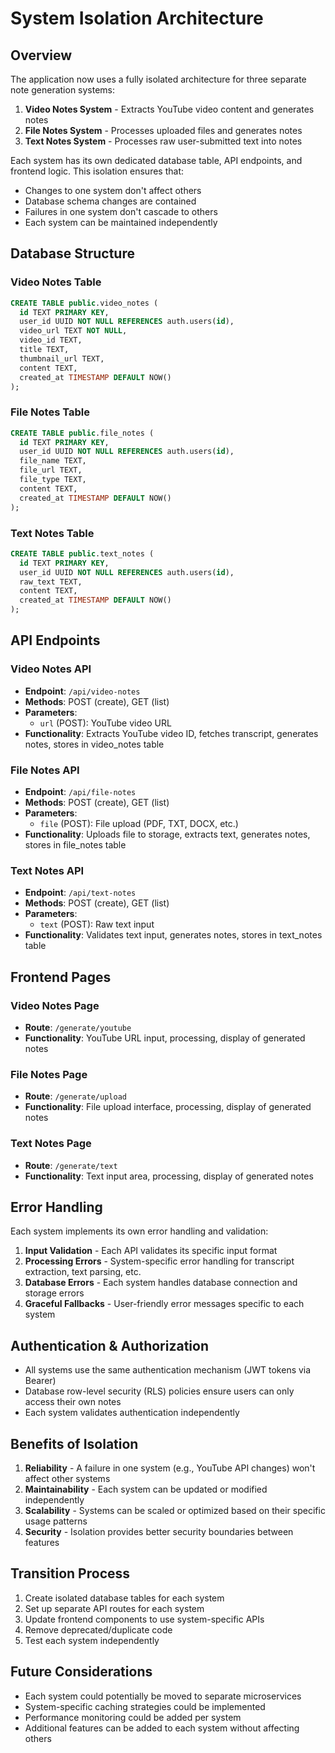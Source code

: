 # System Isolation Architecture

## Overview

The application now uses a fully isolated architecture for three separate note generation systems:

1. **Video Notes System** - Extracts YouTube video content and generates notes
2. **File Notes System** - Processes uploaded files and generates notes
3. **Text Notes System** - Processes raw user-submitted text into notes

Each system has its own dedicated database table, API endpoints, and frontend logic. This isolation ensures that:

- Changes to one system don't affect others
- Database schema changes are contained
- Failures in one system don't cascade to others
- Each system can be maintained independently

## Database Structure

### Video Notes Table

```sql
CREATE TABLE public.video_notes (
  id TEXT PRIMARY KEY,
  user_id UUID NOT NULL REFERENCES auth.users(id),
  video_url TEXT NOT NULL,
  video_id TEXT,
  title TEXT,
  thumbnail_url TEXT,
  content TEXT,
  created_at TIMESTAMP DEFAULT NOW()
);
```

### File Notes Table

```sql
CREATE TABLE public.file_notes (
  id TEXT PRIMARY KEY,
  user_id UUID NOT NULL REFERENCES auth.users(id),
  file_name TEXT,
  file_url TEXT,
  file_type TEXT,
  content TEXT,
  created_at TIMESTAMP DEFAULT NOW()
);
```

### Text Notes Table

```sql
CREATE TABLE public.text_notes (
  id TEXT PRIMARY KEY,
  user_id UUID NOT NULL REFERENCES auth.users(id),
  raw_text TEXT,
  content TEXT,
  created_at TIMESTAMP DEFAULT NOW()
);
```

## API Endpoints

### Video Notes API

- **Endpoint**: `/api/video-notes`
- **Methods**: POST (create), GET (list)
- **Parameters**:
  - `url` (POST): YouTube video URL
- **Functionality**: Extracts YouTube video ID, fetches transcript, generates notes, stores in video_notes table

### File Notes API

- **Endpoint**: `/api/file-notes`
- **Methods**: POST (create), GET (list)
- **Parameters**:
  - `file` (POST): File upload (PDF, TXT, DOCX, etc.)
- **Functionality**: Uploads file to storage, extracts text, generates notes, stores in file_notes table

### Text Notes API

- **Endpoint**: `/api/text-notes`
- **Methods**: POST (create), GET (list)
- **Parameters**:
  - `text` (POST): Raw text input
- **Functionality**: Validates text input, generates notes, stores in text_notes table

## Frontend Pages

### Video Notes Page

- **Route**: `/generate/youtube`
- **Functionality**: YouTube URL input, processing, display of generated notes

### File Notes Page

- **Route**: `/generate/upload`
- **Functionality**: File upload interface, processing, display of generated notes

### Text Notes Page

- **Route**: `/generate/text`
- **Functionality**: Text input area, processing, display of generated notes

## Error Handling

Each system implements its own error handling and validation:

1. **Input Validation** - Each API validates its specific input format
2. **Processing Errors** - System-specific error handling for transcript extraction, text parsing, etc.
3. **Database Errors** - Each system handles database connection and storage errors
4. **Graceful Fallbacks** - User-friendly error messages specific to each system

## Authentication & Authorization

- All systems use the same authentication mechanism (JWT tokens via Bearer)
- Database row-level security (RLS) policies ensure users can only access their own notes
- Each system validates authentication independently

## Benefits of Isolation

1. **Reliability** - A failure in one system (e.g., YouTube API changes) won't affect other systems
2. **Maintainability** - Each system can be updated or modified independently
3. **Scalability** - Systems can be scaled or optimized based on their specific usage patterns
4. **Security** - Isolation provides better security boundaries between features

## Transition Process

1. Create isolated database tables for each system
2. Set up separate API routes for each system
3. Update frontend components to use system-specific APIs
4. Remove deprecated/duplicate code
5. Test each system independently

## Future Considerations

- Each system could potentially be moved to separate microservices
- System-specific caching strategies could be implemented
- Performance monitoring could be added per system
- Additional features can be added to each system without affecting others 